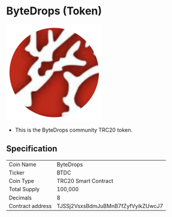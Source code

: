 # ByteDrops (Token)
![ByteDrops](Logo.png)

- This is the ByteDrops community TRC20 token.
## Specification
<table>
<tr><td>Coin Name</td><td>ByteDrops</td></tr>
<tr><td>Ticker</td><td>BTDC</td></tr>
<tr><td>Coin Type</td><td>TRC20 Smart Contract</td></tr>
<tr><td>Total Supply</td><td>100,000</td></tr>
<tr><td>Decimals</td><td>8</td></tr>
<tr><td>Contract address</td><td>TJSSj2VsxsBdmJuBMnB7fZyfVyikZUwcJ7</td></tr>
</table>
